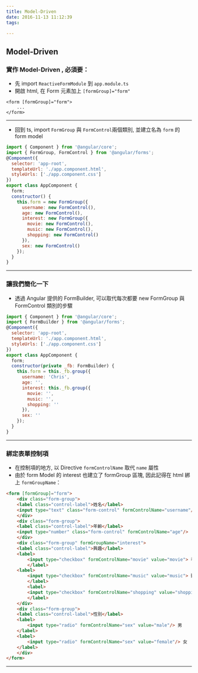 ```yaml
---
title: Model-Driven
date: 2016-11-13 11:12:39
tags:

---
```


## Model-Driven

### 實作 Model-Driven , 必須要：

* 先 import `ReactiveFormModule` 到 `app.module.ts`
* 開啟 html, 在 Form 元素加上 `[formGroup]="form"` 
```htmlembedded=
<form [formGroup]="form">
 	...
</form>
```
<!--more-->
----

* 回到 ts, import `FormGroup` 與 `FormControl`兩個類別, 並建立名為 `form` 的 form model 
```javascript
import { Component } from '@angular/core';
import { FormGroup, FormControl } from '@angular/forms';
@Component({
  selector: 'app-root',
  templateUrl: './app.component.html',
  styleUrls: ['./app.component.css']
})
export class AppComponent {
  form;
  constructor() {
    this.form = new FormGroup({
      username: new FormControl(),
      age: new FormControl(),
      interest: new FormGroup({
        movie: new FormControl(),
        music: new FormControl(),
		shopping: new FormControl()
      }),
      sex: new FormControl()
    });
  }
}
```

----

### 讓我們簡化一下

* 透過 Angular 提供的 FormBuilder, 可以取代每次都要 new FormGroup 與 FormControl 類別的步驟
```javascript
import { Component } from '@angular/core';
import { FormBuilder } from '@angular/forms';
@Component({
  selector: 'app-root',
  templateUrl: './app.component.html',
  styleUrls: ['./app.component.css']
})
export class AppComponent {
  form;
  constructor(private _fb: FormBuilder) {
    this.form = this._fb.group({
      username: 'Chris',
      age: '',
      interest: this._fb.group({
        movie: '',
        music: '',
		shopping: ''
      }),
      sex: ''
    });
  }
}
```

----

### 綁定表單控制項

* 在控制項的地方, 以 Directive `formControlName` 取代 `name` 屬性 
* 由於 form Model 的 interest 也建立了 formGroup 區塊, 因此記得在 html 綁上 `formGroupName`：
```html
<form [formGroup]="form">
    <div class="form-group">
	<label class="control-label">姓名</label>
	<input type="text" class="form-control" formControlName="username"/>
    </div>
    <div class="form-group">
	<label class="control-label">年齡</label>
	<input type="number" class="form-control" formControlName="age"/>
    </div>
    <div class="form-group" formGroupName="interest">
	<label class="control-label">興趣</label>
	<label>
	    <input type="checkbox" formControlName="movie" value="movie"> 看電影
        </label>
	<label>
	    <input type="checkbox" formControlName="music" value="music"> 聽音樂
        </label>
		<label>
	    <input type="checkbox" formControlName="shopping" value="shopping"> 購物
        </label>
    </div>
    <div class="form-group">
	<label class="control-label">性別</label>
	<label>
	    <input type="radio" formControlName="sex" value="male"/> 男
	</label>
	<label>
	    <input type="radio" formControlName="sex" value="female"/> 女
	</label>
    </div>
</form>
```

----

